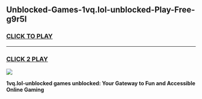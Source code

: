 
## Unblocked-Games-1vq.lol-unblocked-Play-Free-g9r5l
<h3>
<a href="https://premium76.site?title=1vq.lol-unblocked&ref=18A1">CLICK TO PLAY</a></h3>
<hr>

<h3>
<a href="https://premium76.site?title=1vq.lol-unblocked&ref=18A1">CLICK 2 PLAY</a>
  
</h3>

<a href="https://premium76.site?title=1vq.lol-unblocked&ref=18A1"><img src="https://clearcache.store/games.png"></a>


**1vq.lol-unblocked games unblocked: Your Gateway to Fun and Accessible Online Gaming**
